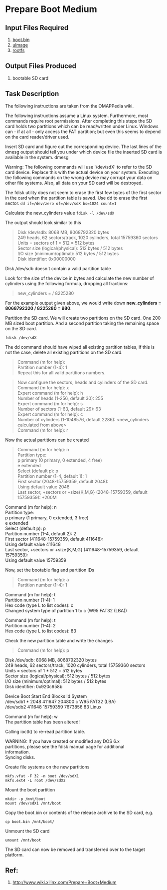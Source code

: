 # Prepare Boot Medium

## Input Files Required

1. [boot.bin](https://raw.githubusercontent.com/MeshSr/onetswitch30/master/ons30-app11-ref_nic/ready-to-download/boot.bin)
2. [uImage]()
3. [rootfs]()


## Output Files Produced
1. bootable SD card

## Task Description
The following instructions are taken from the OMAPPedia wiki.

The following instructions assume a Linux system. Furthermore, most commands require root permissions. After completing this steps the SD card holds two partitions which can be read/written under Linux. Windows can - if at all - only access the FAT partition; but even this seems to depend on the card reader/driver used.

Insert SD card and figure out the corresponding device. The last lines of the dmesg output should tell you under which device file the inserted SD card is available in the system.
dmesg

Warning: The following commands will use '/dev/sdX' to refer to the SD card device. Replace this with the actual device on your system. Executing the following commands on the wrong device may corrupt your data on other file systems. Also, all data on your SD card will be destroyed.

The fdisk utility does not seem to erase the first few bytes of the first sector in the card when the partition table is saved. Use dd to erase the first sector.
`dd if=/dev/zero of=/dev/sdX bs=1024 count=1`

Calculate the new_cylinders value
`fdisk -l /dev/sdX`

The output should look similar to this
> Disk /dev/sdb: 8068 MB, 8068792320 bytes  
249 heads, 62 sectors/track, 1020 cylinders, total 15759360 sectors  
Units = sectors of 1 * 512 = 512 bytes  
Sector size (logical/physical): 512 bytes / 512 bytes  
I/O size (minimum/optimal): 512 bytes / 512 bytes  
Disk identifier: 0x00000000  
 
Disk /dev/sdb doesn't contain a valid partition table  


Look for the size of the device in bytes and calculate the new number of cylinders using the following formula, dropping all fractions:
> new_cylinders = <size> / 8225280

For the example output given above, we would write down **new_cylinders = 8068792320 / 8225280 = 980**.

Partition the SD card. We will create two partitions on the SD card. One 200 MB sized boot partition. And a second partition taking the remaining space on the SD card.

`fdisk /dev/sdX`

The dd command should have wiped all existing partition tables, if this is not the case, delete all existing partitions on the SD card.
>Command (m for help):  
Partition number (1-4): 1  
Repeat this for all valid partitions numbers.  

>Now configure the sectors, heads and cylinders of the SD card.  
Command (m for help): x  
Expert command (m for help): h  
Number of heads (1-256, default 30): 255  
Expert command (m for help): s  
Number of sectors (1-63, default 29): 63  
Expert command (m for help): c  
Number of cylinders (1-1048576, default 2286): <new_cylinders calculated from above>  
Command (m for help): r  

Now the actual partitions can be created  
>Command (m for help): n  
Partition type:  
 p primary (0 primary, 0 extended, 4 free)  
 e extended  
Select (default p): p  
Partition number (1-4, default 1): 1  
First sector (2048-15759359, default 2048):  
Using default value 2048  
Last sector, +sectors or +size{K,M,G} (2048-15759359, default 15759359): +200M  
 
Command (m for help): n  
Partition type:  
 p primary (1 primary, 0 extended, 3 free)  
 e extended  
Select (default p): p  
Partition number (1-4, default 2): 2  
First sector (411648-15759359, default 411648):  
Using default value 411648  
Last sector, +sectors or +size{K,M,G} (411648-15759359, default 15759359):  
Using default value 15759359  

Now, set the bootable flag and partition IDs
>Command (m for help): a  
Partition number (1-4): 1  
 
Command (m for help): t  
Partition number (1-4): 1  
Hex code (type L to list codes): c  
Changed system type of partition 1 to c (W95 FAT32 (LBA))  
 
Command (m for help): t  
Partition number (1-4): 2  
Hex code (type L to list codes): 83  

Check the new partition table and write the changes
>Command (m for help): p  
 
Disk /dev/sdb: 8068 MB, 8068792320 bytes  
249 heads, 62 sectors/track, 1020 cylinders, total 15759360 sectors  
Units = sectors of 1 * 512 = 512 bytes  
Sector size (logical/physical): 512 bytes / 512 bytes  
I/O size (minimum/optimal): 512 bytes / 512 bytes  
Disk identifier: 0x920c958b  
 
 Device Boot Start End Blocks Id System  
/dev/sdb1 * 2048 411647 204800 c W95 FAT32 (LBA)  
/dev/sdb2 411648 15759359 7673856 83 Linux  
 
Command (m for help): w  
The partition table has been altered!  
 
Calling ioctl() to re-read partition table.  
 
WARNING: If you have created or modified any DOS 6.x  
partitions, please see the fdisk manual page for additional  
information.  
Syncing disks.  

Create file systems on the new partitions
```
mkfs.vfat -F 32 -n boot /dev/sdX1
mkfs.ext4 -L root /dev/sdX2
```

Mount the boot partition
```
mkdir -p /mnt/boot
mount /dev/sdX1 /mnt/boot
```
Copy the boot.bin or contents of the release archive to the SD card, e.g.
```
cp boot.bin /mnt/boot/
```

Unmount the SD card
```
umount /mnt/boot
```

The SD card can now be removed and transferred over to the target platform.

## Ref:
1. http://www.wiki.xilinx.com/Prepare+Boot+Medium

